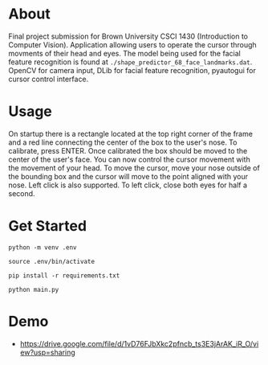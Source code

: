 # About

Final project submission for Brown University CSCI 1430 (Introduction to Computer Vision). Application allowing users to operate the cursor through movments of their head and eyes. The model being used for the facial feature recognition is found at `./shape_predictor_68_face_landmarks.dat`. OpenCV for camera input, DLib for facial feature recognition, pyautogui for cursor control interface.

# Usage

On startup there is a rectangle located at the top right corner of the frame and a red line connecting the center of the box to the user's nose. To calibrate, press ENTER. Once calibrated the box should be moved to the center of the user's face. You can now control the cursor movement with the movement of your head. To move the cursor, move your nose outside of the bounding box and the cursor will move to the point aligned with your nose. Left click is also supported. To left click, close both eyes for half a second.

# Get Started

`python -m venv .env`

`source .env/bin/activate`

`pip install -r requirements.txt`

`python main.py`

# Demo

- https://drive.google.com/file/d/1vD76FJbXkc2pfncb_ts3E3jArAK_iR_O/view?usp=sharing
